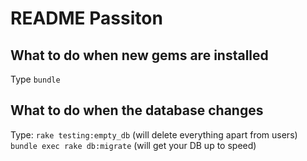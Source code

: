 # README Passiton

## What to do when new gems are installed

Type `bundle`

## What to do when the database changes

Type:
`rake testing:empty_db` (will delete everything apart from users)
`bundle exec rake db:migrate` (will get your DB up to speed)